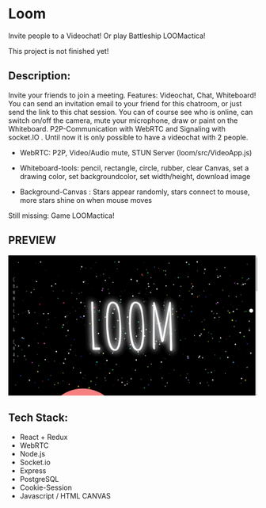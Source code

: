 # Loom
Invite people to a Videochat!
    Or play Battleship LOOMactica!

This project is not finished yet!

## Description:
Invite your friends to join a meeting. 
Features: Videochat, Chat, Whiteboard!
You can send an invitation email to your friend for this chatroom, or just send the link to this chat session.
You can of course see who is online, can switch on/off the camera, mute your microphone, draw or paint on the Whiteboard. 
P2P-Communication with WebRTC and Signaling with socket.IO .
Until now it is only possible to have a videochat with 2 people.

- WebRTC: P2P, Video/Audio mute, STUN Server (loom/src/VideoApp.js)

- Whiteboard-tools: pencil, rectangle, circle, rubber, clear Canvas, set a drawing color, set backgroundcolor, set width/height, download image

- Background-Canvas : Stars appear randomly, stars connect to mouse, more stars shine on when mouse moves

Still missing: Game LOOMactica!

## PREVIEW
![](Loom.gif)

## Tech Stack:
- React + Redux
- WebRTC
- Node.js
- Socket.io
- Express
- PostgreSQL
- Cookie-Session
- Javascript / HTML CANVAS